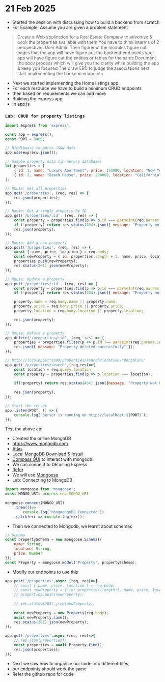 # 21 Feb 2025

- Started the session with discussing how to build a backend from scratch
- For Example: Assume you are given a problem statement
> Create a Web application for a Real Estate Company to advertise & book the properties available with them
> You have to think interms of 2 perspectives
> User
> Admin
> Then figureout the modules
> figure out pages that the app will have
> figure out the backend end points your app will have
> figure out the entities or tables for the same
> Document the abov process which will give you the clarity while building the app & keep you focused
> The draw ERD to judge the associations
> next start implementing the backend endpoints

- Next we started implementing the Home listings app 
- For each resource we have to build a minimum CRUD endpoints
- then based on requirements we can add more
- Building the express app
- In app.js

### `Lab: CRUD for property listings`  
```js
import express from 'express';

const app = express();
const PORT = 3000;

// Middleware to parse JSON data
app.use(express.json());

// Sample property data (in-memory database)
let properties = [
    { id: 1, name: "Luxury Apartment", price: 150000, location: "New York" },
    { id: 2, name: "Beach House", price: 200000, location: "California" }
];

// Route: Get all properties
app.get('/properties', (req, res) => {
    res.json(properties);
});

// Route: Get a single property by ID
app.get('/properties/:id', (req, res) => {
    const property = properties.find(p => p.id === parseInt(req.params.id));
    if (!property) return res.status(404).json({ message: "Property not found" });
    res.json(property);
});

// Route: Add a new property
app.post('/properties', (req, res) => {
    const { name, price, location } = req.body;
    const newProperty = { id: properties.length + 1, name, price, location };
    properties.push(newProperty);
    res.status(201).json(newProperty);
});

// Route: Update a property
app.put('/properties/:id', (req, res) => {
    const property = properties.find(p => p.id === parseInt(req.params.id));
    if (!property) return res.status(404).json({ message: "Property not found" });

    property.name = req.body.name || property.name;
    property.price = req.body.price || property.price;
    property.location = req.body.location || property.location;

    res.json(property);
});

// Route: Delete a property
app.delete('/properties/:id', (req, res) => {
    properties = properties.filter(p => p.id !== parseInt(req.params.id));
    res.json({ message: "Property deleted successfully" });
});

// http://localhpost:3000/properties/search?location="Bengaluru"
app.get('/properties/search',(req,res)=>{
    const location = req.query.location;
    const property = properties.find(p => p.location === location);
 
    if(!property) return res.status(404).json({message: "Property Not Found"});
 
    res.json(property);
});

// Start the server
app.listen(PORT, () => {
    console.log(`Server is running on http://localhost:${PORT}`);
});
```
Test the above api

- Created the online MongoDB
- https://www.mongodb.com
- [Atlas](http://cloud.mongodb.com)
- [Local MongoDB Download & Install](https://www.mongodb.com/products/self-managed/community-edition)
- [Compass GUI](https://www.mongodb.com/products/tools/compass) to interact with mongodb
- We can connect to DB using Express 
- [Refer](https://expressjs.com/en/guide/database-integration.html)
- We will use [Mongoose](https://github.com/Automattic/mongoose)
- Lab: Connecting to MongoDB
```js
import mongoose from 'mongoose';
const MONGO_URI= process.env.MONGO_URI
 
mongoose.connect(MONGO_URI)
    .then(()=>
        console.log("MongoongoDB Connected"))
    .catch(err => console.log(err));
```

- Then we connected to Mongodb, we learnt about schemas

```js
// Schema
const propertySchema = new mongoose.Schema({
    name: String,
    location: String,
    price: Number
});
const Property = mongoose.model('Property', propertySchema);
```

- Modify our endpoints to use this

```js
app.post('/properties',async (req, res)=>{
    // const { name, price, location } = req.body;
    // const newProperty = { id: properties.length+1, name, price, location };
    // properties.push(newProperty);
 
    // res.status(201).json(newProperty);
 
    const newProperty = new Property(req.body);
    await newProperty.save();
    res.status(201).json(newProperty);
});
 
app.get('/properties',async (req, res)=>{
    // res.json(properties);
    const properties = await Property.find();
    res.json(properties);
});
```

- Next we saw how to organize our code into different files, 
- our endpoints should work the same
- Refer the github repo for code


